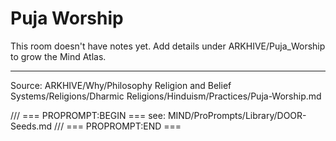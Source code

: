 # Puja Worship

This room doesn't have notes yet. Add details under ARKHIVE/Puja_Worship to grow the Mind Atlas.

---
Source: ARKHIVE/Why/Philosophy Religion and Belief Systems/Religions/Dharmic Religions/Hinduism/Practices/Puja-Worship.md

/// === PROPROMPT:BEGIN ===
see: MIND/ProPrompts/Library/DOOR-Seeds.md
/// === PROPROMPT:END ===
